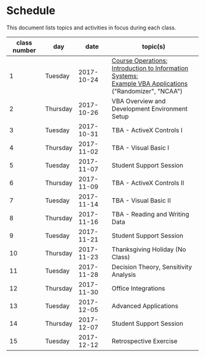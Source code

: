# Schedule

This document lists topics and activities in focus during each class.

class number | day | date | topic(s)
--- | --- | --- | ---
1 | Tuesday | 2017-10-24 | [Course Operations](/README.md); <br> [Introduction to Information Systems](/notes/information-systems/overview.md); <br> [Example VBA Applications](https://campus.georgetown.edu/webapps/blackboard/content/listContentEditable.jsp?content_id=_4454518_1&course_id=_745457_1) ("Randomizer", "NCAA")
2 | Thursday | 2017-10-26 | VBA Overview and Development Environment Setup
3 | Tuesday | 2017-10-31 | TBA - ActiveX Controls I
4 | Thursday | 2017-11-02 | TBA - Visual Basic I
5 | Tuesday | 2017-11-07 | Student Support Session
6 | Thursday | 2017-11-09 | TBA - ActiveX Controls II
7 | Tuesday | 2017-11-14 | TBA - Visual Basic II
8 | Thursday | 2017-11-16 | TBA - Reading and Writing Data
9 | Tuesday | 2017-11-21 | Student Support Session
10 | Thursday | 2017-11-23 | Thanksgiving Holiday (No Class)
11 | Tuesday | 2017-11-28 | Decision Theory, Sensitivity Analysis
12 | Thursday | 2017-11-30 | Office Integrations
13 | Tuesday | 2017-12-05 | Advanced Applications
14 | Thursday | 2017-12-07 | Student Support Session
15 | Tuesday | 2017-12-12 | Retrospective Exercise
